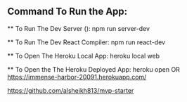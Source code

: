 
## Command To Run the App:

** To Run The Dev Server ():
npm run server-dev

** To Run The Dev React Compiler:
npm run react-dev

** To Open The Heroku Local App:
heroku local web

** To Open the The Heroku Deployed App:
heroku open
	OR
https://immense-harbor-20091.herokuapp.com/



https://github.com/alsheikh813/mvp-starter


